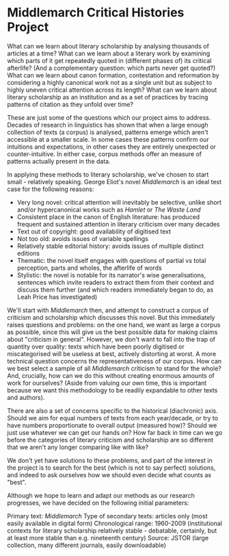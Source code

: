 # Middlemarch Critical Histories Project

What can we learn about literary scholarship by analysing thousands of articles at a time?
What can we learn about a literary work by examining which parts of it get repeatedly quoted in (different phases of) its critical afterlife? (And a complementary question: which parts never get quoted?)
What can we learn about canon formation, contestation and reformation by considering a highly canonical work not as a single unit but as subject to highly uneven critical attention across its length?
What can we learn about literary scholarship as an institution and as a set of practices by tracing patterns of citation as they unfold over time?

These are just some of the questions which our project aims to address. Decades of research in linguistics has shown that when a large enough collection of texts (a corpus) is analysed, patterns emerge which aren't accessible at a smaller scale. In some cases these patterns confirm our intuitions and expectations, in other cases they are entirely unexpected or counter-intuitive. In either case, corpus methods offer an measure of patterns actually present in the data.

In applying these methods to literary scholarship, we've chosen to start small - relatively speaking. George Eliot's novel _Middlemarch_ is an ideal test case for the following reasons:
- Very long novel: critical attention will inevitably be selective, unlike short and/or hypercanonical works such as _Hamlet_ or _The Waste Land_
- Consistent place in the canon of English literature: has produced frequent and sustained attention in literary criticism over many decades
- Text out of copyright: good availability of digitised text
- Not too old: avoids issues of variable spellings
- Relatively stable editorial history: avoids issues of multiple distinct editions
- Thematic: the novel itself engages with questions of partial vs total perception, parts and wholes, the afterlife of words
- Stylistic: the novel is notable for its narrator's wise generalisations, sentences which invite readers to extract them from their context and discuss them further (and which readers immediately began to do, as Leah Price has investigated)

We'll start with _Middlemarch_ then, and attempt to construct a corpus of criticism and scholarship which discusses this novel. But this immediately raises questions and problems: on the one hand, we want as large a corpus as possible, since this will give us the best possible data for making claims about "criticism in general". However, we don't want to fall into the trap of quantity over quality: texts which have been poorly digitised or miscategorised will be useless at best, actively distorting at worst. A more technical question concerns the representativeness of our corpus. How can we best select a sample of all _Middlemarch_ criticism to stand for the whole? And, crucially, how can we do this without creating enormous amounts of work for ourselves? (Aside from valuing our own time, this is important because we want this methodology to be readily expandable to other texts and authors).

There are also a set of concerns specific to the historical (diachronic) axis. Should we aim for equal numbers of texts from each year/decade, or try to have numbers proportionate to overall output (measured how)? Should we just use whatever we can get our hands on? How far back in time can we go before the categories of literary criticism and scholarship are so different that we aren't any longer comparing like with like?

We don't yet have solutions to these problems, and part of the interest in the project is to search for the best (which is not to say perfect) solutions, and indeed to ask ourselves how we should even decide what counts as "best".

Although we hope to learn and adapt our methods as our research progresses, we have decided on the following initial parameters:

Primary text: _Middlemarch_
Type of secondary texts: articles only (most easily available in digital form)
Chronological range: 1960-2009 (institutional contexts for literary scholarship relatively stable - debatable, certainly, but at least more stable than e.g. nineteenth century)
Source: JSTOR (large collection, many different journals, easily downloadable)
